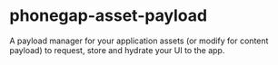 phonegap-asset-payload
======================

A payload manager for your application assets (or modify for content payload) to request, store and hydrate your UI to the app.
